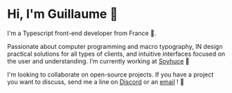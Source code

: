 # Hi, I'm Guillaume 👋

I'm a Typescript front-end developer from France 🥖.

Passionate about computer programming and macro typography, IN design practical solutions for all types of clients, and intuitive interfaces focused on the user and understanding. I’m currently working at [Soyhuce](https://soyhuce.fr/) 🚀

I'm looking to collaborate on open-source projects. If you have a project you want to discuss, send me a line on [Discord](https://discordapp.com/users/305792870336430080) or an [email](mailto:hello@guillaumecatel.com) ! 💬
